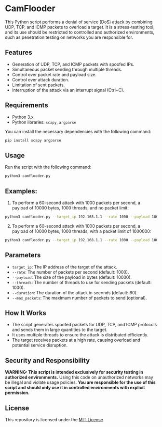 # CamFlooder

This Python script performs a denial of service (DoS) attack by combining UDP, TCP, and ICMP packets to overload a target. It is a stress-testing tool, and its use should be restricted to controlled and authorized environments, such as penetration testing on networks you are responsible for.

## Features

- Generation of UDP, TCP, and ICMP packets with spoofed IPs.
- Simultaneous packet sending through multiple threads.
- Control over packet rate and payload size.
- Control over attack duration.
- Limitation of sent packets.
- Interruption of the attack via an interrupt signal (Ctrl+C).

## Requirements

- Python 3.x
- Python libraries: `scapy`, `argparse`

You can install the necessary dependencies with the following command:

```bash
pip install scapy argparse
```

## Usage

Run the script with the following command:

```bash
python3 camflooder.py
```

## Examples:

1. To perform a 60-second attack with 1000 packets per second, a payload of 10000 bytes, 1000 threads, and no packet limit:

```bash
python3 camflooder.py --target_ip 192.168.1.1 --rate 1000 --payload 10000 --threads 1000 --duration 60
```

2. To perform a 60-second attack with 1000 packets per second, a payload of 10000 bytes, 1000 threads, with a packet limit of 1000000:

```bash
python3 camflooder.py --target_ip 192.168.1.1 --rate 1000 --payload 10000 --threads 1000 --duration 60 --max_packets 1000000
```

## Parameters

- `target_ip`: The IP address of the target of the attack.
- `--rate`: The number of packets per second (default: 1000).
- `--payload`: The size of the payload in bytes (default: 10000).
- `--threads`: The number of threads to use for sending packets (default: 1000).
- `--duration`: The duration of the attack in seconds (default: 60).
- `--max_packets`: The maximum number of packets to send (optional).

## How It Works

- The script generates spoofed packets for UDP, TCP, and ICMP protocols and sends them in large quantities to the target.
- It uses multiple threads to ensure the attack is distributed efficiently.
- The target receives packets at a high rate, causing overload and potential service disruption.

## Security and Responsibility

**WARNING: This script is intended exclusively for security testing in authorized environments.** Using this code on unauthorized networks may be illegal and violate usage policies. **You are responsible for the use of this script and should only use it in controlled environments with explicit permission.**

## License

This repository is licensed under the [MIT License](LICENSE).
